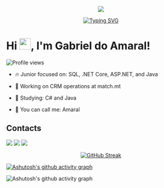 <p align='center'>
    <img src="https://capsule-render.vercel.app/api?type=waving&color=5D417A&height=200&width=900&section=header!&descAlignY=51&descAlign=62"/>
</p>

<p align="center">
<a href="https://git.io/typing-svg"><img src="https://readme-typing-svg.herokuapp.com?font=Fira+Code&size=30&duration=3000&pause=1000&color=6F5D82&center=true&width=780&height=70&lines=Hey%2C+what's+up%3F;I'm+Gabriel+do+Amaral!;I'm+19%2C+and+welcome+to+my+profile!" alt="Typing SVG" /></a>
</p>

<h1 align="left">Hi <img src="https://raw.githubusercontent.com/kaueMarques/kaueMarques/master/hi.gif" height="30px">, I'm Gabriel do Amaral!</h1>
<p align="left"> <img src="https://komarev.com/ghpvc/?username=skypse&color=blueviolet" alt="Profile views" /> </p>

- 🔥 Junior focused on: SQL, .NET Core, ASP.NET, and Java

- 🔭 Working on CRM operations at match.mt

- 💬 Studying: C# and Java

- 🧐 You can call me: Amaral


## Contacts
  <a href="https://www.instagram.com/skypse_/" target="_blank"><img src="https://img.shields.io/badge/-Instagram-%23E4405F?style=for-the-badge&logo=instagram&logoColor=white" target="_blank"></a>
  <a href = "mailto:gabrieldoamaral.alves12@gmail.com"><img src="https://img.shields.io/badge/-Gmail-%23333?style=for-the-badge&logo=gmail&logoColor=white" target="_blank"></a>
  <a href="https://www.linkedin.com/in/gabriel-amaral-alves/" target="_blank"><img src="https://img.shields.io/badge/-LinkedIn-%230077B5?style=for-the-badge&logo=linkedin&logoColor=white" target="_blank"></a> 

<div align="center">
  
[![GitHub Streak](https://streak-stats.demolab.com/?user=skypse&theme=modern-lilac2&locale=en&date_format=n%2Fj%5B%2FY%5D&card_width=900)](https://git.io/streak-stats)
</div>

[![Ashutosh's github activity graph](https://github-readme-activity-graph.vercel.app/graph?username=skypse&bg_color=0d1117&color=5D417A&line=2D0C50&point=593381&area=true&hide_border=true)](https://github.com/ashutosh00710/github-readme-activity-graph)

![Ashutosh's github activity graph](https://ssr-contributions-svg.vercel.app/_/skypse?chart=3dbar&gap=0.6&scale=2&flatten=1&animation=wave&animation_duration=1&animation_delay=0.05&animation_amplitude=20&animation_frequency=0.5&animation_wave_center=0_0&format=svg&weeks=30&theme=purple) 
